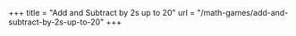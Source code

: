 +++
title = "Add and Subtract by 2s up to 20"
url = "/math-games/add-and-subtract-by-2s-up-to-20"
+++